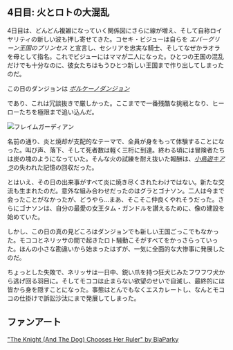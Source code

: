 <!-- title: 火とロトの大混乱 -->

## 4日目: 火とロトの大混乱

4日目は、どんどん複雑になっていく関係図にさらに線が増え、そして自称ロイヤリティの新しい波も押し寄せてきた。コセキ・ビジューは自らを _エバーグリーン王国のプリンセス_ と宣言し、セシリアを忠実な騎士、そしてなぜかラオラを母として指名。これでビジューにはママが二人になった。ひとつの王国の混乱だけでも十分なのに、彼女たちはもうひとつ新しい王国まで作り出してしまったのだ。

この日のダンジョンは [_ボルケーノダンジョン_](https://x.com/hololive_En/status/1831150187605049574)

であり、これは冗談抜きで厳しかった。ここまでで一番残酷な挑戦となり、ヒーローたちを極限まで追い込んだ。

![フレイムガーディアン](images-opt/volcanic-opt.webp)

名前の通り、炎と焼却が支配的なテーマで、全員が身をもって体験することになった。叫び声、落下、そして死者数は軽く三桁に到達。終わる頃には冒険者たちは炭の塊のようになっていた。そんな火の試練を耐え抜いた報酬は、[_小鳥遊キアラ_](https://www.youtube.com/watch?v=A3bQdV_sl08)の失われた記憶の回収だった。

とはいえ、その日の出来事がすべて炎に焼き尽くされたわけではない。新たな交流も生まれたのだ。意外な組み合わせだったのはグラとゴナソン。二人は今まで会ったことがなかったが、どうやら…まあ、そこそこ仲良くやれそうだった。さらにゴナソンは、自分の最愛の女王タム・ガンドルを讃えるために、像の建設を始めていた。

しかし、この日の真の見どころはダンジョンでも新しい王国ごっこでもなかった。モココとネリッサの間で起きたロト騒動こそがすべてをかっさらっていった。ほんの小さな勘違いから始まったはずが、一気に全面的な大惨事に発展したのだ。

ちょっとした失敗で、ネリッサは一日中、鋭い爪を持つ狂犬じみたフワフワ犬から逃げ回る羽目に。そしてモココは止まらない欲望のせいで自滅し、最終的には皆から身を隠すことになった。事態はとんでもなくエスカレートし、なんとモココの仕掛けで訴訟沙汰にまで発展してしまった。

## ファンアート

["The Knight (And The Dog) Chooses Her Ruler" by BlaParky](https://x.com/BlaParky/status/1831222642730516798)

<!-- raora, mococo, cecilia, bijou -->
